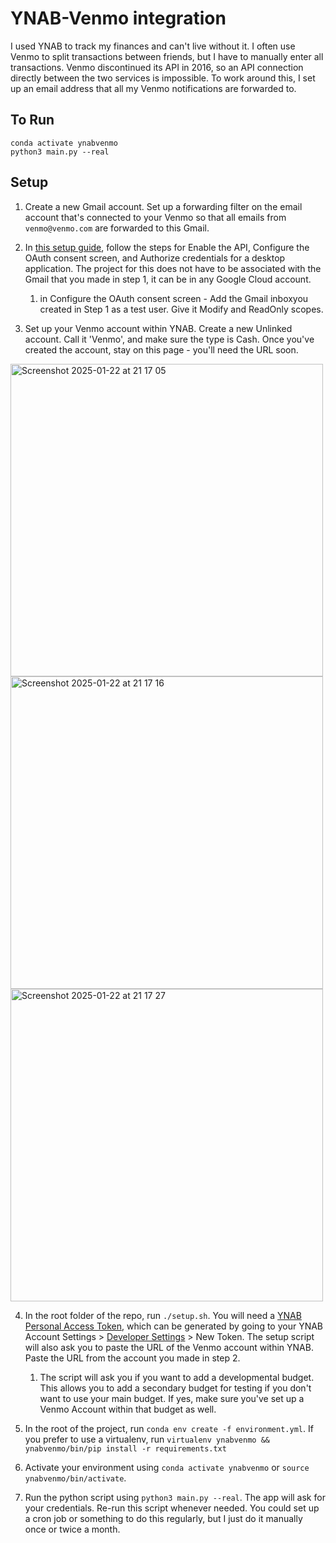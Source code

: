 # YNAB-Venmo integration

I used YNAB to track my finances and can't live without it. I often use Venmo to split transactions between friends, but I have to manually enter all transactions. Venmo discontinued its API in 2016, so an API connection directly between the two services is impossible. 
To work around this, I set up an email address that all my Venmo notifications are forwarded to.

## To Run

```
conda activate ynabvenmo
python3 main.py --real
```


## Setup 

1. Create a new Gmail account. Set up a forwarding filter on the email account that's connected to your Venmo so that all emails from `venmo@venmo.com` are forwarded to this Gmail. 

2. In [this setup guide](https://developers.google.com/gmail/api/quickstart/python#set-up-environment), follow the steps for Enable the API, Configure the OAuth consent screen, and Authorize credentials for a desktop application. The project for this does not have to be associated with the Gmail that you made in step 1, it can be in any Google Cloud account. 

    1. in Configure the OAuth consent screen - Add the Gmail inboxyou created in Step 1 as a test user. Give it Modify and ReadOnly scopes. 

3. Set up your Venmo account within YNAB. Create a new Unlinked account. Call it 'Venmo', and make sure the type is Cash. Once you've created the account, stay on this page - you'll need the URL soon.
<img width="500" alt="Screenshot 2025-01-22 at 21 17 05" src="https://github.com/user-attachments/assets/9f6806d2-fc6e-47bb-b59a-e883125156ae" />
<img width="500" alt="Screenshot 2025-01-22 at 21 17 16" src="https://github.com/user-attachments/assets/2f571ebf-2d85-4bc8-925c-4363c8a2e5d1" />
<img width="500" alt="Screenshot 2025-01-22 at 21 17 27" src="https://github.com/user-attachments/assets/54ff9d5e-faf1-45d0-a802-b46514046403" />



4. In the root folder of the repo, run `./setup.sh`. You will need a [YNAB Personal Access Token](https://api.ynab.com/#personal-access-tokens), which can be generated by going to your YNAB Account Settings > [Developer Settings](https://app.ynab.com/settings/developer) > New Token. The setup script will also ask you to paste the URL of the Venmo account within YNAB. Paste the URL from the account you made in step 2. 

    1. The script will ask you if you want to add a developmental budget. This allows you to add a secondary budget for testing if you don't want to use your main budget. If yes, make sure you've set up a Venmo Account within that budget as well. 

5. In the root of the project, run `conda env create -f environment.yml`. 
If you prefer to use a virtualenv, run `virtualenv ynabvenmo && ynabvenmo/bin/pip install -r requirements.txt`

6. Activate your environment using `conda activate ynabvenmo` 
or `source ynabvenmo/bin/activate`.

7. Run the python script using `python3 main.py --real`. The app will ask for your credentials. Re-run this script whenever needed. You could set up a cron job or something to do this regularly, but I just do it manually once or twice a month. 
